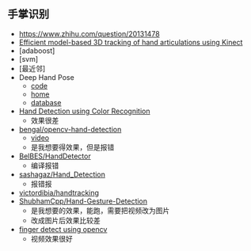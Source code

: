 **手掌识别**
----
* <https://www.zhihu.com/question/20131478>
* [Efficient model-based 3D tracking of hand articulations using Kinect](http://users.ics.forth.gr/~argyros/res_kinecthandtracking.html)
* [adaboost]
* [svm]
* [最近邻]
* Deep Hand Pose
	* [code](https://github.com/jsupancic/deep_hand_pose)
	* [home](https://engineering.purdue.edu/cdesign/wp/deephand-robust-hand-pose-estimation/)
    * [database](https://link.zhihu.com/?target=http%3A//cims.nyu.edu/~tompson/%23)
* [Hand Detection using Color Recognition](https://github.com/simena86/handDetectionCV)
	* 效果很差
* [bengal/opencv-hand-detection](https://github.com/bengal/opencv-hand-detection)
	* [video](http://www.youtube.com/watch?v=9NzmeEml3Wk)
	* 是我想要得效果，但是报错
* [BelBES/HandDetector](https://github.com/BelBES/HandDetector)
	* 编译报错
* [sashagaz/Hand\_Detection](https://github.com/sashagaz/Hand_Detection)
	* 报错报
* [victordibia/handtracking](https://github.com/victordibia/handtracking)
* [ShubhamCpp/Hand-Gesture-Detection](https://github.com/ShubhamCpp/Hand-Gesture-Detection)
	* 是我想要的效果，能跑，需要把视频改为图片
	* 改成图片后效果比较差
* [finger detect using opencv](https://github.com/lzane/Fingers-Detection-using-OpenCV-and-Python)
	* 视频效果很好

